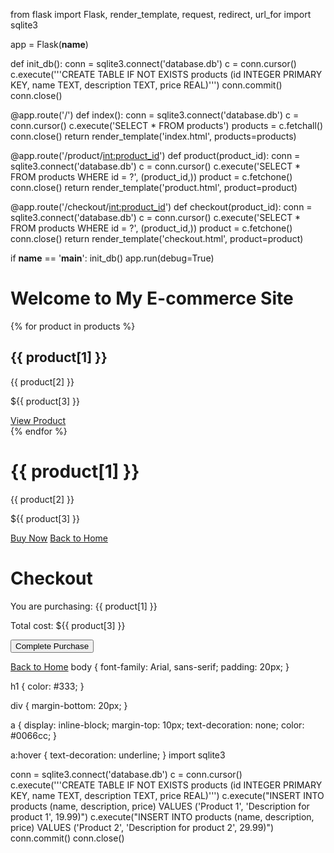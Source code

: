 from flask import Flask, render_template, request, redirect, url_for
import sqlite3

app = Flask(__name__)

def init_db():
    conn = sqlite3.connect('database.db')
    c = conn.cursor()
    c.execute('''CREATE TABLE IF NOT EXISTS products
                 (id INTEGER PRIMARY KEY, name TEXT, description TEXT, price REAL)''')
    conn.commit()
    conn.close()

@app.route('/')
def index():
    conn = sqlite3.connect('database.db')
    c = conn.cursor()
    c.execute('SELECT * FROM products')
    products = c.fetchall()
    conn.close()
    return render_template('index.html', products=products)

@app.route('/product/<int:product_id>')
def product(product_id):
    conn = sqlite3.connect('database.db')
    c = conn.cursor()
    c.execute('SELECT * FROM products WHERE id = ?', (product_id,))
    product = c.fetchone()
    conn.close()
    return render_template('product.html', product=product)

@app.route('/checkout/<int:product_id>')
def checkout(product_id):
    conn = sqlite3.connect('database.db')
    c = conn.cursor()
    c.execute('SELECT * FROM products WHERE id = ?', (product_id,))
    product = c.fetchone()
    conn.close()
    return render_template('checkout.html', product=product)

if __name__ == '__main__':
    init_db()
    app.run(debug=True)
    <!DOCTYPE html>
<html lang="en">
<head>
    <meta charset="UTF-8">
    <meta name="viewport" content="width=device-width, initial-scale=1.0">
    <title>My E-commerce Site</title>
    <link rel="stylesheet" href="{{ url_for('static', filename='style.css') }}">
</head>
<body>
    <h1>Welcome to My E-commerce Site</h1>
    <div>
        {% for product in products %}
        <div>
            <h2>{{ product[1] }}</h2>
            <p>{{ product[2] }}</p>
            <p>${{ product[3] }}</p>
            <a href="{{ url_for('product', product_id=product[0]) }}">View Product</a>
        </div>
        {% endfor %}
    </div>
</body>
</html>
<!DOCTYPE html>
<html lang="en">
<head>
    <meta charset="UTF-8">
    <meta name="viewport" content="width=device-width, initial-scale=1.0">
    <title>{{ product[1] }}</title>
    <link rel="stylesheet" href="{{ url_for('static', filename='style.css') }}">
</head>
<body>
    <h1>{{ product[1] }}</h1>
    <p>{{ product[2] }}</p>
    <p>${{ product[3] }}</p>
    <a href="{{ url_for('checkout', product_id=product[0]) }}">Buy Now</a>
    <a href="{{ url_for('index') }}">Back to Home</a>
</body>
</html>
<!DOCTYPE html>
<html lang="en">
<head>
    <meta charset="UTF-8">
    <meta name="viewport" content="width=device-width, initial-scale=1.0">
    <title>Checkout - {{ product[1] }}</title>
    <link rel="stylesheet" href="{{ url_for('static', filename='style.css') }}">
</head>
<body>
    <h1>Checkout</h1>
    <p>You are purchasing: {{ product[1] }}</p>
    <p>Total cost: ${{ product[3] }}</p>
    <form action="/complete_purchase" method="POST">
        <!-- Add form fields for user information -->
        <button type="submit">Complete Purchase</button>
    </form>
    <a href="{{ url_for('index') }}">Back to Home</a>
</body>
</html>
body {
    font-family: Arial, sans-serif;
    padding: 20px;
}

h1 {
    color: #333;
}

div {
    margin-bottom: 20px;
}

a {
    display: inline-block;
    margin-top: 10px;
    text-decoration: none;
    color: #0066cc;
}

a:hover {
    text-decoration: underline;
}
import sqlite3

conn = sqlite3.connect('database.db')
c = conn.cursor()
c.execute('''CREATE TABLE IF NOT EXISTS products
             (id INTEGER PRIMARY KEY, name TEXT, description TEXT, price REAL)''')
c.execute("INSERT INTO products (name, description, price) VALUES ('Product 1', 'Description for product 1', 19.99)")
c.execute("INSERT INTO products (name, description, price) VALUES ('Product 2', 'Description for product 2', 29.99)")
conn.commit()
conn.close()
